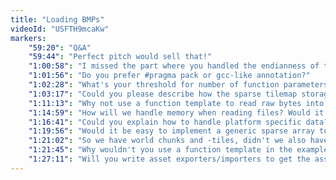 ```yaml
---
title: "Loading BMPs"
videoId: "USFTH9mcaKw"
markers:
    "59:20": "Q&A"
    "59:44": "Perfect pitch would sell that!"
    "1:00:58": "I missed the part where you handled the endianness of the file, or are bitmaps always the same?"
    "1:01:56": "Do you prefer #pragma pack or gcc-like annotation?"
    "1:02:28": "What's your threshold for number of function parameters before putting them into a single structure?"
    "1:03:17": "Could you please describe how the sparse tilemap storage is done so far?"
    "1:11:13": "Why not use a function template to read raw bytes into any struct you cook up, one primitive at a time, instead of compiler annotations?"
    "1:14:59": "How will we handle memory when reading files? Would it be wasteful to read into our memory pool, then only use part of it?"
    "1:16:41": "Could you explain how to handle platform specific data?"
    "1:19:56": "Would it be easy to implement a generic sparse array to solve our tilemap problem (possibly overloading)?"
    "1:21:02": "So we have world chunks and -tiles, didn't we also have screens?"
    "1:21:45": "Why wouldn't you use a function template in the example mentioned before?"
    "1:27:11": "Will you write asset exporters/importers to get the assets into an efficient format or will you rely on the asset creators tools?"
---
```

